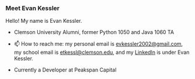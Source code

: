 ### Meet Evan Kessler

Hello! My name is Evan Kessler.

- Clemson University Alumni, former Python 1050 and Java 1060 TA

- 📫 How to reach me: my personal email is evkessler2002@gmail.com, my school email is etkessl@clemson.edu, and my [LinkedIn](https://www.linkedin.com/in/evan-kessler-30b1331aa/) is under Evan Kessler.

- Currently a Developer at Peakspan Capital
